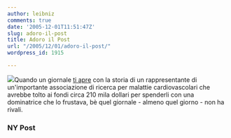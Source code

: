 ```yaml
---
author: leibniz
comments: true
date: '2005-12-01T11:51:47Z'
slug: adoro-il-post
title: Adoro il Post
url: "/2005/12/01/adoro-il-post/"
wordpress_id: 1915

---
```

![](http://www.nypost.com/img/front120105.gif)Quando un giornale [ti apre](http://www.nypost.com/news/nationalnews/58336.htm) con la storia di un rappresentante di un'importante associazione di ricerca per malattie cardiovascolari che avrebbe tolto ai fondi circa 210 mila dollari per spenderli con una dominatrice che lo frustava, bè quel giornale - almeno quel giorno - non ha rivali.

### NY Post

